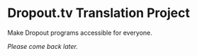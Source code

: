# Dropout.tv Translation Project
Make Dropout programs accessible for everyone.

<i>Please come back later.</i>

